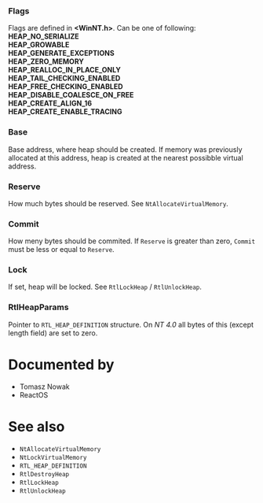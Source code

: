 ### Flags

Flags are defined in **\<WinNT.h\>**. Can be one of following: \
<B>	HEAP_NO_SERIALIZE \
	HEAP_GROWABLE \
	HEAP_GENERATE_EXCEPTIONS \
	HEAP_ZERO_MEMORY \
	HEAP_REALLOC_IN_PLACE_ONLY \
	HEAP_TAIL_CHECKING_ENABLED \
	HEAP_FREE_CHECKING_ENABLED \
	HEAP_DISABLE_COALESCE_ON_FREE \
	HEAP_CREATE_ALIGN_16 \
	HEAP_CREATE_ENABLE_TRACING \
</B>

### Base

Base address, where heap should be created. If memory was previously allocated at this address, heap is created at the nearest possibble virtual address.

### Reserve

How much bytes should be reserved. See `NtAllocateVirtualMemory`.

### Commit

How meny bytes should be commited. If `Reserve` is greater than zero, `Commit` must be less or equal to `Reserve`.

### Lock

If set, heap will be locked. See `RtlLockHeap` / `RtlUnlockHeap`.

### RtlHeapParams

Pointer to `RTL_HEAP_DEFINITION` structure. On *NT 4.0* all bytes of this (except length field) are set to zero.

# Documented by

* Tomasz Nowak
* ReactOS

# See also

* `NtAllocateVirtualMemory`
* `NtLockVirtualMemory`
* `RTL_HEAP_DEFINITION`
* `RtlDestroyHeap`
* `RtlLockHeap`
* `RtlUnlockHeap`
